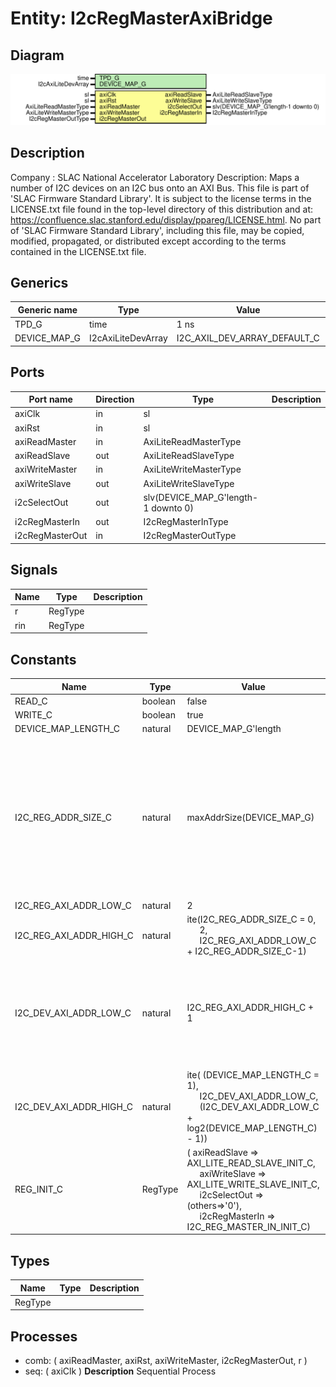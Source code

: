 # Entity: I2cRegMasterAxiBridge

## Diagram

![Diagram](I2cRegMasterAxiBridge.svg "Diagram")
## Description

Company    : SLAC National Accelerator Laboratory
Description: Maps a number of I2C devices on an I2C bus onto an AXI Bus.
This file is part of 'SLAC Firmware Standard Library'.
It is subject to the license terms in the LICENSE.txt file found in the
top-level directory of this distribution and at:
   https://confluence.slac.stanford.edu/display/ppareg/LICENSE.html.
No part of 'SLAC Firmware Standard Library', including this file,
may be copied, modified, propagated, or distributed except according to
the terms contained in the LICENSE.txt file.
## Generics

| Generic name | Type               | Value                        | Description |
| ------------ | ------------------ | ---------------------------- | ----------- |
| TPD_G        | time               | 1 ns                         |             |
| DEVICE_MAP_G | I2cAxiLiteDevArray | I2C_AXIL_DEV_ARRAY_DEFAULT_C |             |
## Ports

| Port name       | Direction | Type                                | Description |
| --------------- | --------- | ----------------------------------- | ----------- |
| axiClk          | in        | sl                                  |             |
| axiRst          | in        | sl                                  |             |
| axiReadMaster   | in        | AxiLiteReadMasterType               |             |
| axiReadSlave    | out       | AxiLiteReadSlaveType                |             |
| axiWriteMaster  | in        | AxiLiteWriteMasterType              |             |
| axiWriteSlave   | out       | AxiLiteWriteSlaveType               |             |
| i2cSelectOut    | out       | slv(DEVICE_MAP_G'length-1 downto 0) |             |
| i2cRegMasterIn  | out       | I2cRegMasterInType                  |             |
| i2cRegMasterOut | in        | I2cRegMasterOutType                 |             |
## Signals

| Name | Type    | Description |
| ---- | ------- | ----------- |
| r    | RegType |             |
| rin  | RegType |             |
## Constants

| Name                    | Type    | Value                                                                                                                                                                                                                                                                                                            | Description                                                                                                                  |
| ----------------------- | ------- | ---------------------------------------------------------------------------------------------------------------------------------------------------------------------------------------------------------------------------------------------------------------------------------------------------------------- | ---------------------------------------------------------------------------------------------------------------------------- |
| READ_C                  | boolean |  false                                                                                                                                                                                                                                                                                                           |                                                                                                                              |
| WRITE_C                 | boolean |  true                                                                                                                                                                                                                                                                                                            |                                                                                                                              |
| DEVICE_MAP_LENGTH_C     | natural |  DEVICE_MAP_G'length                                                                                                                                                                                                                                                                                             |                                                                                                                              |
| I2C_REG_ADDR_SIZE_C     | natural |  maxAddrSize(DEVICE_MAP_G)                                                                                                                                                                                                                                                                                       | Number of device register space address bits maped into axi bus is determined bythe maximum address size of all the devices. |
| I2C_REG_AXI_ADDR_LOW_C  | natural |  2                                                                                                                                                                                                                                                                                                               |                                                                                                                              |
| I2C_REG_AXI_ADDR_HIGH_C | natural |        ite(I2C_REG_ADDR_SIZE_C = 0,<br><span style="padding-left:20px">           2,<br><span style="padding-left:20px">           I2C_REG_AXI_ADDR_LOW_C + I2C_REG_ADDR_SIZE_C-1)                                                                                                                               |                                                                                                                              |
| I2C_DEV_AXI_ADDR_LOW_C  | natural |  I2C_REG_AXI_ADDR_HIGH_C + 1                                                                                                                                                                                                                                                                                     | Number of device address bits mapped into axi bus space is determined by number of devices                                   |
| I2C_DEV_AXI_ADDR_HIGH_C | natural |  ite(       (DEVICE_MAP_LENGTH_C = 1),<br><span style="padding-left:20px">       I2C_DEV_AXI_ADDR_LOW_C,<br><span style="padding-left:20px">       (I2C_DEV_AXI_ADDR_LOW_C + log2(DEVICE_MAP_LENGTH_C) - 1))                                                                                                     |                                                                                                                              |
| REG_INIT_C              | RegType |  (       axiReadSlave   => AXI_LITE_READ_SLAVE_INIT_C,<br><span style="padding-left:20px">       axiWriteSlave  => AXI_LITE_WRITE_SLAVE_INIT_C,<br><span style="padding-left:20px">       i2cSelectOut   => (others=>'0'),<br><span style="padding-left:20px">       i2cRegMasterIn => I2C_REG_MASTER_IN_INIT_C) |                                                                                                                              |
## Types

| Name    | Type | Description |
| ------- | ---- | ----------- |
| RegType |      |             |
## Processes
- comb: ( axiReadMaster, axiRst, axiWriteMaster, i2cRegMasterOut, r )
- seq: ( axiClk )
**Description**
Sequential Process

